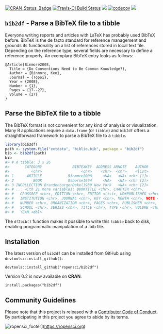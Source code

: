 
<!-- README.md is generated from README.Rmd. Please edit that file -->
[![CRAN\_Status\_Badge](http://www.r-pkg.org/badges/version/bib2df)](https://cran.r-project.org/package=bib2df) [![Travis-CI Build Status](https://travis-ci.org/ropensci/bib2df.svg?branch=master)](https://travis-ci.org/ropensci/bib2df) [![](http://cranlogs.r-pkg.org/badges/bib2df)](http://cran.rstudio.com/web/packages/bib2df/index.html) [![codecov](https://codecov.io/gh/ropensci/bib2df/branch/master/graph/badge.svg)](https://codecov.io/gh/ropensci/bib2df) [![](https://badges.ropensci.org/124_status.svg)](https://github.com/ropensci/onboarding/issues/124)

`bib2df` - Parse a BibTeX file to a tibble
------------------------------------------

Everyone writing reports and articles with LaTeX has probably used BibTeX before. BibTeX is the de facto standard for reference management and grounds its functionality on a list of references stored in local text file. Depending on the reference type, several fields are necessary to define a reference properly. An exemplary BibTeX entry looks as follows:

    @Article{Binmore2008,
      Title = {Do Conventions Need to Be Common Knowledge?},
      Author = {Binmore, Ken},
      Journal = {Topoi},
      Year = {2008},
      Number = {1},
      Pages = {17--27},
      Volume = {27}
    }

Parse the BibTeX file to a tibble
---------------------------------

The BibTeX format is not convenient for any kind of analysis or visualization. Many R applications require a `data.frame` (or `tibble`) and `bib2df` offers a straightforward framework to parse a BibTeX file to a `tibble`.

``` r
library(bib2df)
path <- system.file("extdata", "biblio.bib", package = "bib2df")
bib <- bib2df(path)
bib
#> # A tibble: 3 x 26
#>       CATEGORY              BIBTEXKEY  ADDRESS ANNOTE    AUTHOR
#>          <chr>                  <chr>    <chr>  <chr>    <list>
#> 1      ARTICLE            Binmore2008     <NA>   <NA> <chr [1]>
#> 2         BOOK            Osborne1994     <NA>   <NA> <chr [2]>
#> 3 INCOLLECTION BrandenburgerDekel1989 New York   <NA> <chr [2]>
#> # ... with 21 more variables: BOOKTITLE <chr>, CHAPTER <chr>,
#> #   CROSSREF <chr>, EDITION <chr>, EDITOR <list>, HOWPUBLISHED <chr>,
#> #   INSTITUTION <chr>, JOURNAL <chr>, KEY <chr>, MONTH <chr>, NOTE <chr>,
#> #   NUMBER <chr>, ORGANIZATION <chr>, PAGES <chr>, PUBLISHER <chr>,
#> #   SCHOOL <chr>, SERIES <chr>, TITLE <chr>, TYPE <chr>, VOLUME <chr>,
#> #   YEAR <dbl>
```

The `df2bib()` function makes it possible to write this `tibble` back to disk, enabling programmatic manipulation of a .bib file.

Installation
------------

The latest version of `bib2df` can be installed from GitHub using `devtools::install_github()`:

    devtools::install_github("ropensci/bib2df")

Version 0.2 is now available on **CRAN**:

    install.packages("bib2df")

Community Guidelines
--------------------

Please note that this project is released with a [Contributor Code of Conduct](CONDUCT.md). By participating in this project you agree to abide by its terms.

![ropensci_footer](https://ropensci.org/public_images/ropensci_footer.png)](https://ropensci.org)
